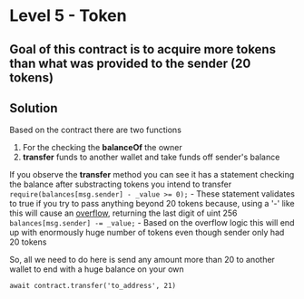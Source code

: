 # Level 5 - Token

## Goal of this contract is to acquire more tokens than what was provided to the sender (20 tokens)

## Solution

Based on the contract there are two functions 
1. For the checking the **balanceOf** the owner
2. **transfer** funds to another wallet and take funds off sender's balance

If you observe the **transfer** method you can see it has a statement checking the balance after substracting tokens you intend to transfer
`require(balances[msg.sender] - _value >= 0);` - These statement validates to true if you try to pass anything beyond 20 tokens because, using a '-' like this will cause an [overflow](https://docs.soliditylang.org/en/v0.5.10/security-considerations.html#underflow-overflow), returning the last digit of uint 256
`balances[msg.sender] -= _value;` - Based on the overflow logic this will end up with enormously huge number of tokens even though sender only had 20 tokens

So, all we need to do here is send any amount more than 20 to another wallet to end with a huge balance on your own

`await contract.transfer('to_address', 21)`



